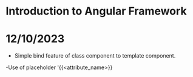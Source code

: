 # Introduction to Angular Framework

# 12/10/2023

- Simple bind feature of class component to template component.

-Use of placeholder '{{<attribute_name>}}